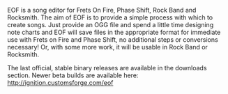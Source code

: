 EOF is a song editor for Frets On Fire, Phase Shift, Rock Band and Rocksmith. The aim of EOF is to provide a simple process with which to create songs. Just provide an OGG file and spend a little time designing note charts and EOF will save files in the appropriate format for immediate use with Frets on Fire and Phase Shift, no additional steps or conversions necessary!  Or, with some more work, it will be usable in Rock Band or Rocksmith.

The last official, stable binary releases are available in the downloads section.  Newer beta builds are available here:
http://ignition.customsforge.com/eof